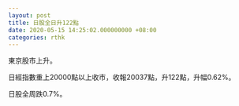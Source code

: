 ```yaml
---
layout: post
title: 日股全日升122點
date: 2020-05-15 14:25:02.000000000 +08:00
categories: rthk
---
```


東京股市上升。

日經指數重上20000點以上收市，收報20037點，升122點，升幅0.62%。

日股全周跌0.7%。
